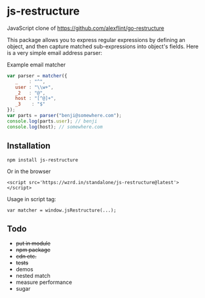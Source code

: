 # js-restructure
JavaScript clone of https://github.com/alexflint/go-restructure

This package allows you to express regular expressions by defining an object, and then capture matched sub-expressions into object's fields. Here is a very simple email address parser:

Example email matcher
```js
var parser = matcher({
   _    : "^",
   user : "\\w+",
   _2   : "@",
   host : "[^@]+",
   _3    : "$"
});
var parts = parser("benji@somewhere.com");
console.log(parts.user); // benji
console.log(host); // somewhere.com
```

## Installation

    npm install js-restructure

Or in the browser

    <script src='https://wzrd.in/standalone/js-restructure@latest'></script>

Usage in script tag:
    
    var matcher = window.jsRestructure(...);


## Todo

 - <s>put in module</s>
 - <s>npm package</s>
 - <s>cdn etc.</s>
 - <s>tests</s>
 - demos
 - nested match
 - measure performance
 - sugar

